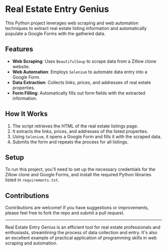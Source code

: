 # Real Estate Entry Genius

This Python project leverages web scraping and web automation techniques to extract real estate listing information and automatically populate a Google Forms with the gathered data.

## Features
- **Web Scraping**: Uses `BeautifulSoup` to scrape data from a Zillow clone website.
- **Web Automation**: Employs `Selenium` to automate data entry into a Google Form.
- **Data Extraction**: Collects links, prices, and addresses of real estate properties.
- **Form Filling**: Automatically fills out form fields with the extracted information.

## How It Works
1. The script retrieves the HTML of the real estate listings page.
2. It extracts the links, prices, and addresses of the listed properties.
3. Using `Selenium`, it opens a Google Form and fills it with the scraped data.
4. Submits the form and repeats the process for all listings.

## Setup
To run this project, you'll need to set up the necessary credentials for the Zillow clone and Google Forms, and install the required Python libraries listed in `requirements.txt`.

## Contributions
Contributions are welcome! If you have suggestions or improvements, please feel free to fork the repo and submit a pull request.

---

 Real Estate Entry Genius is an efficient tool for real estate professionals and enthusiasts, streamlining the process of data collection and entry. It's also an excellent example of practical application of programming skills in web scraping and automation.

